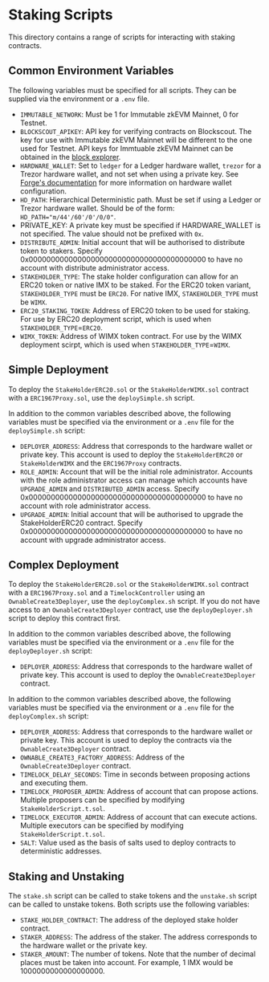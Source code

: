 # Staking Scripts

This directory contains a range of scripts for interacting with staking contracts. 

## Common Environment Variables

The following variables must be specified for all scripts. They can be supplied via the environment or a `.env` file.

* `IMMUTABLE_NETWORK`: Must be 1 for Immutable zkEVM Mainnet, 0 for Testnet.
* `BLOCKSCOUT_APIKEY`: API key for verifying contracts on Blockscout. The key for use with Immutable zkEVM Mainnet will be different to the one used for Testnet. API keys for Immtuable zkEVM Mainnet can be obtained in the [block explorer](https://explorer.immutable.com/account/api-key).
* `HARDWARE_WALLET`: Set to `ledger` for a Ledger hardware wallet, `trezor` for a Trezor hardware wallet, and not set when using a private key. See [Forge's documentation](https://book.getfoundry.sh/reference/forge/forge-script#wallet-options---hardware-wallet) for more information on hardware wallet configuration.
* `HD_PATH`: Hierarchical Deterministic path. Must be set if using a Ledger or Trezor hardware wallet. Should be of the form: `HD_PATH="m/44'/60'/0'/0/0"`.
* PRIVATE_KEY: A private key must be specified if HARDWARE_WALLET is not specified. The value should not be prefixed with `0x`. 
* `DISTRIBUTE_ADMIN`: Initial account that will be authorised to distribute token to stakers. Specify 0x0000000000000000000000000000000000000000 to have no account with distribute administrator access.
* `STAKEHOLDER_TYPE`: The stake holder configuration can allow for an ERC20 token or native IMX to be staked. For the ERC20 token variant, `STAKEHOLDER_TYPE` must be `ERC20`. For native IMX, `STAKEHOLDER_TYPE` must be `WIMX`.
* `ERC20_STAKING_TOKEN`: Address of ERC20 token to be used for staking. For use by ERC20 deployment script, which is used when `STAKEHOLDER_TYPE`=`ERC20`.
* `WIMX_TOKEN`: Address of WIMX token contract. For use by the WIMX deployment scirpt, which is used when `STAKEHOLDER_TYPE`=`WIMX`.



## Simple Deployment

To deploy the `StakeHolderERC20.sol` or the `StakeHolderWIMX.sol` contract with a `ERC1967Proxy.sol`, use the `deploySimple.sh` script.

In addition to the common variables described above, the following variables must be specified via the environment or a `.env` file for the `deploySimple.sh` script:

* `DEPLOYER_ADDRESS`: Address that corresponds to the hardware wallet or private key. This account is used to deploy the `StakeHolderERC20` or `StakeHolderWIMX` and the `ERC1967Proxy` contracts.
* `ROLE_ADMIN`: Account that will be the initial role administrator. Accounts with the role administrator access can manage which accounts have `UPGRADE_ADMIN` and `DISTRIBUTED_ADMIN` access. Specify 0x0000000000000000000000000000000000000000 to have no account with role administrator access.
* `UPGRADE_ADMIN`: Initial account that will be authorised to upgrade the StakeHolderERC20 contract. Specify 0x0000000000000000000000000000000000000000 to have no account with upgrade administrator access.

## Complex Deployment

To deploy the `StakeHolderERC20.sol` or the `StakeHolderWIMX.sol` contract with a `ERC1967Proxy.sol` and a `TimelockController` using an `OwnableCreate3Deployer`, use the `deployComplex.sh` script. If you do not have access to an `OwnableCreate3Deployer` contract, use the `deployDeployer.sh` script to deploy this contract first.

In addition to the common variables described above, the following variables must be specified via the environment or a `.env` file for the `deployDeployer.sh` script:

* `DEPLOYER_ADDRESS`: Address that corresponds to the hardware wallet of private key. This account is used to deploy the `OwnableCreate3Deployer` contract.

In addition to the common variables described above, the following variables must be specified via the environment or a `.env` file for the `deployComplex.sh` script:

* `DEPLOYER_ADDRESS`: Address that corresponds to the hardware wallet or private key. This account is used to deploy the contracts via the `OwnableCreate3Deployer` contract.
* `OWNABLE_CREATE3_FACTORY_ADDRESS`: Address of the `OwnableCreate3Deployer` contract.
* `TIMELOCK_DELAY_SECONDS`: Time in seconds between proposing actions and executing them.
* `TIMELOCK_PROPOSER_ADMIN`: Address of account that can propose actions. Multiple proposers can be specified by modifying `StakeHolderScript.t.sol`.
* `TIMELOCK_EXECUTOR_ADMIN`: Address of account that can execute actions. Multiple executors can be specified by modifying `StakeHolderScript.t.sol`.
* `SALT`: Value used as the basis of salts used to deploy contracts to deterministic addresses. 

## Staking and Unstaking

The `stake.sh` script can be called to stake tokens and the `unstake.sh` script can be called to unstake tokens. Both scripts use the following variables:

* `STAKE_HOLDER_CONTRACT`: The address of the deployed stake holder contract.
* `STAKER_ADDRESS`: The address of the staker. The address corresponds to the hardware wallet or the private key. 
* `STAKER_AMOUNT`: The number of tokens. Note that the number of decimal places must be taken into account. For example, 1 IMX would be 1000000000000000000.
